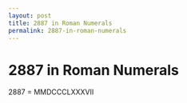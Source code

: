 ```yaml
---
layout: post
title: 2887 in Roman Numerals
permalink: 2887-in-roman-numerals
---
```


# 2887 in Roman Numerals

2887 = MMDCCCLXXXVII
